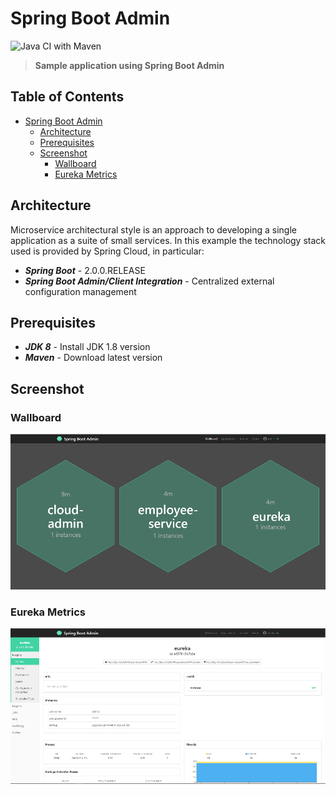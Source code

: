# Spring Boot Admin

![Java CI with Maven](https://github.com/gcalsolaro/spring-cloud-admin/workflows/Java%20CI%20with%20Maven/badge.svg)
> **Sample application using Spring Boot Admin**


## Table of Contents

   * [Spring Boot Admin](#spring-boot-admin)
      * [Architecture](#architecture)
      * [Prerequisites](#prerequisites)
      * [Screenshot](#screenshot)
         * [Wallboard](#wallboard)
         * [Eureka Metrics](#eureka-metrics)
      

## Architecture

Microservice architectural style is an approach to developing a single application as a suite of small services.
In this example the technology stack used is provided by Spring Cloud, in particular:

* **_Spring Boot_** - 2.0.0.RELEASE
* **_Spring Boot Admin/Client Integration_** - Centralized external configuration management

## Prerequisites
* **_JDK 8_** - Install JDK 1.8 version
* **_Maven_** - Download latest version



## Screenshot

### Wallboard

![Wallboard](images/Wallboard.png)

### Eureka Metrics

![Wallboard](images/EurekaMetrics.png)
